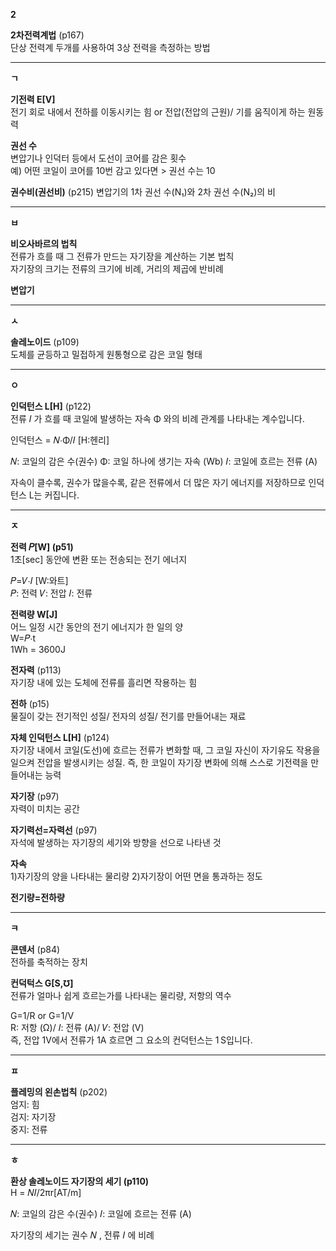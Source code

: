 **2**

**2차전력계법** (p167)  
단상 전력계 두개를 사용하여 3상 전력을 측정하는 방법
*******************************************************************************

**ㄱ**

**기전력 E[V]**  
전기 회로 내에서 전하를 이동시키는 힘 or 전압(전압의 근원)/ 기를 움직이게 하는 원동력  

**권선 수**  
변압기나 인덕터 등에서 도선이 코어를 감은 횟수  
예) 어떤 코일이 코어를 10번 감고 있다면 > 권선 수는 10

**권수비(권선비)** (p215)
변압기의 1차 권선 수(N₁)와 2차 권선 수(N₂)의 비  
*******************************************************************************

**ㅂ**

**비오사바르의 법칙**  
전류가 흐를 때 그 전류가 만드는 자기장을 계산하는 기본 법칙  
자기장의 크기는 전류의 크기에 비례, 거리의 제곱에 반비례  

**변압기**

*******************************************************************************

**ㅅ**

**솔레노이드** (p109)  
도체를 균등하고 밀접하게 원통형으로 감은 코일 형태

*******************************************************************************

**ㅇ**

**인덕턴스 L[H]**  (p122)  
전류 𝐼 가 흐를 때 코일에 발생하는 자속 Φ 와의 비례 관계를 나타내는 계수입니다.

인덕턴스 = 𝑁⋅Φ/𝐼 [H:헨리]

𝑁: 코일의 감은 수(권수)
Φ: 코일 하나에 생기는 자속 (Wb)
𝐼: 코일에 흐르는 전류 (A)  

자속이 클수록, 권수가 많을수록, 
같은 전류에서 더 많은 자기 에너지를 저장하므로 인덕턴스 L는 커집니다.

*******************************************************************************

**ㅈ**

**전력 𝑃[W] (p51)**  
1초[sec] 동안에 변환 또는 전송되는 전기 에너지  

𝑃=𝑉⋅𝐼 [W:와트]  
𝑃: 전력
𝑉: 전압
𝐼: 전류  

**전력량 W[J]**  
어느 일정 시간 동안의 전기 에너지가 한 일의 양  
W=𝑃⋅t  
1Wh = 3600J

**전자력** (p113)  
자기장 내에 있는 도체에 전류를 흘리면 작용하는 힘  

**전하** (p15)  
물질이 갖는 전기적인 성질/ 전자의 성질/ 전기를 만들어내는 재료  

**자체 인덕턴스 L[H]** (p124)  
자기장 내에서 코일(도선)에 흐르는 전류가 변화할 때, 그 코일 자신이 자기유도 작용을
일으켜 전압을 발생시키는 성질.
즉, 한 코일이 자기장 변화에 의해 스스로 기전력을 만들어내는 능력  

**자기장** (p97)  
자력이 미치는 공간  

**자기력선=자력선** (p97)  
자석에 발생하는 자기장의 세기와 방향을 선으로 나타낸 것  

**자속**  
1)자기장의 양을 나타내는 물리량
2)자기장이 어떤 면을 통과하는 정도  

**전기량=전하량**

*******************************************************************************

**ㅋ**

**콘덴서** (p84)  
전하를 축적하는 장치  

**컨덕턱스 G[S,℧]**  
전류가 얼마나 쉽게 흐르는가를 나타내는 물리량, 저항의 역수  

G=1/R or G=1/V  
R: 저항 (Ω)/ 𝐼: 전류 (A)/ 𝑉: 전압 (V)  
즉, 전압 1V에서 전류가 1A 흐르면 그 요소의 컨덕턴스는 1 S입니다.


*******************************************************************************  
**ㅍ**  

**플레밍의 왼손법칙** (p202)  
엄지: 힘  
검지: 자기장  
중지: 전류  

*******************************************************************************

**ㅎ**

**환상 솔레노이드 자기장의 세기 (p110)**  
H = 𝑁𝐼/2πr[AT/m]

𝑁: 코일의 감은 수(권수)
𝐼: 코일에 흐르는 전류 (A)

자기장의 세기는 권수 𝑁 , 전류 𝐼 에 비례

